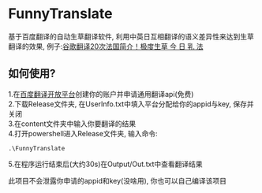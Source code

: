 # FunnyTranslate
基于百度翻译的自动生草翻译软件, 利用中英日互相翻译的语义差异性来达到生草翻译的效果, 例子:[谷歌翻译20次法国简介！极度生草 今 日 乳 法](https://www.bilibili.com/video/BV1VA411i7ko?from=search&seid=4951937456691269719)  
## 如何使用?
1.在[百度翻译开放平台](http://api.fanyi.baidu.com/)创建你的账户并申请通用翻译api(免费)  
2.下载Release文件夹, 在UserInfo.txt中填入平台分配给你的appid与key, 保存并关闭  
3.在content文件夹中输入你要翻译的结果  
4.打开powershell进入Release文件夹, 输入命令:
```
.\FunnyTranslate
```
5.在程序运行结束后(大约30s)在Output/Out.txt中查看翻译结果  
  
此项目不会泄露你申请的appid和key(没啥用), 你也可以自己编译该项目

